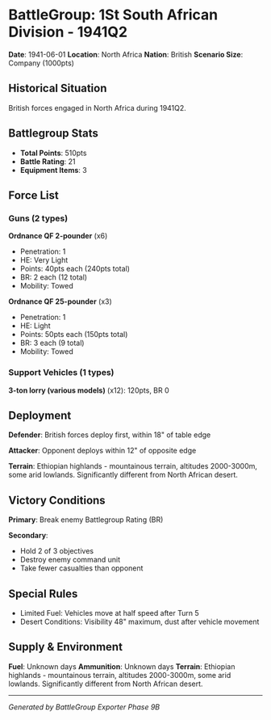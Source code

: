 # BattleGroup: 1St South African Division - 1941Q2

**Date**: 1941-06-01
**Location**: North Africa
**Nation**: British
**Scenario Size**: Company (1000pts)

## Historical Situation

British forces engaged in North Africa during 1941Q2.

## Battlegroup Stats

- **Total Points**: 510pts
- **Battle Rating**: 21
- **Equipment Items**: 3

## Force List

### Guns (2 types)

**Ordnance QF 2-pounder** (x6)
- Penetration: 1
- HE: Very Light
- Points: 40pts each (240pts total)
- BR: 2 each (12 total)
- Mobility: Towed

**Ordnance QF 25-pounder** (x3)
- Penetration: 1
- HE: Light
- Points: 50pts each (150pts total)
- BR: 3 each (9 total)
- Mobility: Towed

### Support Vehicles (1 types)

**3-ton lorry (various models)** (x12): 120pts, BR 0

## Deployment

**Defender**: British forces deploy first, within 18" of table edge

**Attacker**: Opponent deploys within 12" of opposite edge

**Terrain**: Ethiopian highlands - mountainous terrain, altitudes 2000-3000m, some arid lowlands. Significantly different from North African desert.

## Victory Conditions

**Primary**: Break enemy Battlegroup Rating (BR)

**Secondary**:
- Hold 2 of 3 objectives
- Destroy enemy command unit
- Take fewer casualties than opponent

## Special Rules

- Limited Fuel: Vehicles move at half speed after Turn 5
- Desert Conditions: Visibility 48" maximum, dust after vehicle movement

## Supply & Environment

**Fuel**: Unknown days
**Ammunition**: Unknown days
**Terrain**: Ethiopian highlands - mountainous terrain, altitudes 2000-3000m, some arid lowlands. Significantly different from North African desert.

---

*Generated by BattleGroup Exporter Phase 9B*
